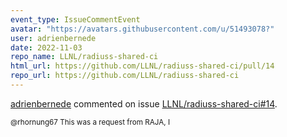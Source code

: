 ```yaml
---
event_type: IssueCommentEvent
avatar: "https://avatars.githubusercontent.com/u/51493078?"
user: adrienbernede
date: 2022-11-03
repo_name: LLNL/radiuss-shared-ci
html_url: https://github.com/LLNL/radiuss-shared-ci/pull/14
repo_url: https://github.com/LLNL/radiuss-shared-ci
---
```


<a href='https://github.com/adrienbernede' target='_blank'>adrienbernede</a> commented on issue <a href='https://github.com/LLNL/radiuss-shared-ci/pull/14' target='_blank'>LLNL/radiuss-shared-ci#14</a>.

<small>@rhornung67 This was a request from RAJA, I